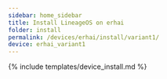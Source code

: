 ```yaml
---
sidebar: home_sidebar
title: Install LineageOS on erhai
folder: install
permalink: /devices/erhai/install/variant1/
device: erhai_variant1
---
```

{% include templates/device_install.md %}
